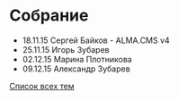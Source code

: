 # Собрание
<ul>
	<li>18.11.15 Сергей Байков - ALMA.CMS v4</li>
	<li>25.11.15 Игорь Зубарев</li>
	<li>02.12.15 Марина Плотникова</li>
	<li>09.12.15 Александр Зубарев</li>
</ul>
<a href="topics.md">Список всех тем</a>